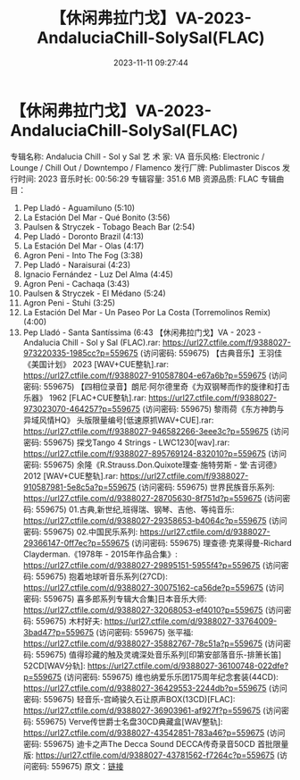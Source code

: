 ﻿---
title: 【休闲弗拉门戈】VA-2023-AndaluciaChill-SolySal(FLAC)
date: 2023-11-11 09:27:44
categories: WAV车载音乐、镜像
tags: 华语中文
---
# 【休闲弗拉门戈】VA-2023-AndaluciaChill-SolySal(FLAC)

专辑名称: Andalucia Chill - Sol y Sal
艺 术 家: VA
音乐风格: Electronic / Lounge / Chill Out / Downtempo / Flamenco
发行厂牌: Publimaster Discos
发行时间: 2023
音乐时长: 00:56:29
专辑容量: 351.6 MB
资源品质: FLAC
专辑曲目：
01. Pep Lladó - Aguamiluno (5:10)
02. La Estación Del Mar - Qué Bonito (3:56)
03. Paulsen & Stryczek - Tobago Beach Bar (2:54)
04. Pep Lladó - Doronto Brazil (4:13)
05. La Estación Del Mar - Olas (4:17)
06. Agron Peni - Into The Fog (3:38)
07. Pep Lladó - Naraisurai (4:23)
08. Ignacio Fernández - Luz Del Alma (4:45)
09. Agron Peni - Cachaqa (3:43)
10. Paulsen & Stryczek - El Médano (5:24)
11. Agron Peni - Stuhi (3:25)
12. La Estación Del Mar - Un Paseo Por La Costa (Torremolinos
Remix) (4:00)
13. Pep Lladó - Santa Santíssima (6:43
【休闲弗拉门戈】VA - 2023 - Andalucia Chill - Sol y Sal (FLAC).rar:
https://url27.ctfile.com/f/9388027-973220335-1985cc?p=559675
(访问密码: 559675)
【古典音乐】王羽佳《美国计划》 2023 [WAV+CUE整轨].rar: https://url27.ctfile.com/f/9388027-910587804-e67a6b?p=559675
(访问密码: 559675)
【四相位录音】朗尼·阿尔德里奇《为双钢琴而作的旋律和打击乐器》 1962 [FLAC+CUE整轨].rar: https://url27.ctfile.com/f/9388027-973023070-464257?p=559675
(访问密码: 559675)
黎雨荷《东方神韵与异域风情HQ》 头版限量编号[低速原抓WAV+CUE].rar: https://url27.ctfile.com/f/9388027-946582266-3eee3c?p=559675
(访问密码: 559675)
探戈Tango 4 Strings - LWC1230[wav].rar: https://url27.ctfile.com/f/9388027-895769124-832010?p=559675
(访问密码: 559675)
余隆《R.Strauss.Don.Quixote理查·施特劳斯 - 堂·吉诃德》 2012 [WAV+CUE整轨].rar:
https://url27.ctfile.com/f/9388027-910587981-5e8c5a?p=559675
(访问密码: 559675)
世界民族音乐系列: https://url27.ctfile.com/d/9388027-28705630-8f751d?p=559675
(访问密码: 559675)
01.古典,新世纪,班得瑞、钢琴、吉他、等纯音乐: https://url27.ctfile.com/d/9388027-29358653-b4064c?p=559675
(访问密码: 559675)
02.中国民乐系列: https://url27.ctfile.com/d/9388027-29366147-0ff7ec?p=559675
(访问密码: 559675)
理查德·克莱得曼-Richard Clayderman.《1978年 - 2015年作品合集》: https://url27.ctfile.com/d/9388027-29895151-5955f4?p=559675
(访问密码: 559675)
抱着地球听音乐系列(27CD): https://url27.ctfile.com/d/9388027-30075162-ca56de?p=559675
(访问密码: 559675)
喜多郎系列专辑大合集]日本音乐大师: https://url27.ctfile.com/d/9388027-32068053-ef4010?p=559675
(访问密码: 559675)
木村好夫: https://url27.ctfile.com/d/9388027-33764009-3bad47?p=559675
(访问密码: 559675)
张平福: https://url27.ctfile.com/d/9388027-35882767-78c51a?p=559675
(访问密码: 559675)
值得珍藏的触及灵魂深处音乐系列[印第安部落音乐-排箫长笛] 52CD[WAV分轨]: https://url27.ctfile.com/d/9388027-36100748-022dfe?p=559675
(访问密码: 559675)
维也纳爱乐乐团175周年纪念套装(44CD): https://url27.ctfile.com/d/9388027-36429553-2244db?p=559675
(访问密码: 559675)
轻音乐-宫崎骏久石让原声BOX(13CD)[FLAC]: https://url27.ctfile.com/d/9388027-36903961-af927f?p=559675
(访问密码: 559675)
Verve传世爵士名盘30CD典藏盒[WAV整轨]: https://url27.ctfile.com/d/9388027-43542851-783a46?p=559675
(访问密码: 559675)
迪卡之声The Decca Sound DECCA传奇录音50CD 首批限量版: https://url27.ctfile.com/d/9388027-43781562-f7264c?p=559675
(访问密码: 559675)
原文：[链接](https://blog.sina.com.cn/s/blog_1647c7e76010313ra.html)